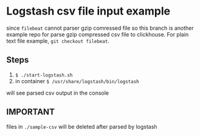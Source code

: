 # Logstash csv file input example

since `filebeat` cannot parser gzip comressed file so this branch is another example repo for parse gzip compressed csv file to clickhouse. For plain text file example, `git checkout filebeat`.

## Steps

1. `$ ./start-logstash.sh`
2. in container `$ /usr/share/logstash/bin/logstash`

will see parsed csv output in the console

## IMPORTANT

files in `./sample-csv` will be deleted after parsed by logstash
